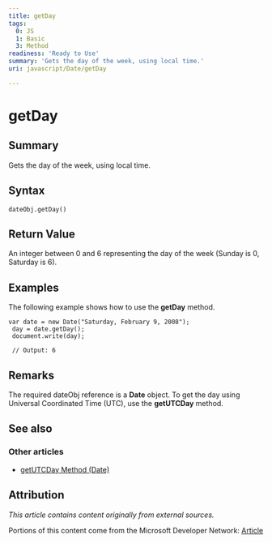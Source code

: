 ```yaml
---
title: getDay
tags:
  0: JS
  1: Basic
  3: Method
readiness: 'Ready to Use'
summary: 'Gets the day of the week, using local time.'
uri: javascript/Date/getDay

---
```

# getDay

## Summary

Gets the day of the week, using local time.

## Syntax

    dateObj.getDay()

## Return Value

An integer between 0 and 6 representing the day of the week (Sunday is 0, Saturday is 6).

## Examples

The following example shows how to use the **getDay** method.

``` {.js}
var date = new Date("Saturday, February 9, 2008");
 day = date.getDay();
 document.write(day);

 // Output: 6
```

## Remarks

The required dateObj reference is a **Date** object. To get the day using Universal Coordinated Time (UTC), use the **getUTCDay** method.

## See also

### Other articles

-   [getUTCDay Method (Date)](/javascript/Date/getUTCDay)

## Attribution

*This article contains content originally from external sources.*

Portions of this content come from the Microsoft Developer Network: [Article](http://msdn.microsoft.com/en-us/library/ie/5wtd2bt8(v=vs.94).aspx)

